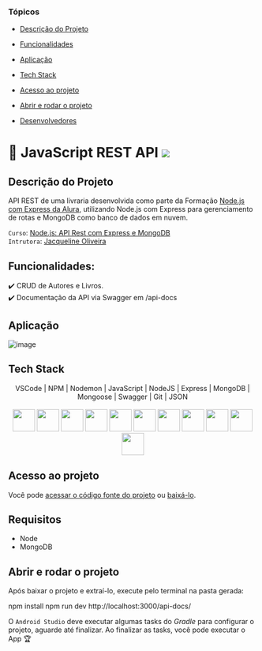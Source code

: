 ### Tópicos 

- [Descrição do Projeto](#descrição-do-projeto)

- [Funcionalidades](#funcionalidades)

- [Aplicação](#aplicação)

- [Tech Stack](#tech-stack)

- [Acesso ao projeto](#acesso-ao-projeto)

- [Abrir e rodar o projeto](#abrir-e-rodar-o-projeto)

- [Desenvolvedores](#desenvolvedores)

# :memo: JavaScript REST API <img src="http://img.shields.io/static/v1?label=STATUS&message=EM%20DESENVOLVIMENTO&color=GREEN&style=for-the-badge"/>

## Descrição do Projeto
API REST de uma livraria desenvolvida como parte da Formação <a href="https://cursos.alura.com.br/formacao-node-js-express">Node.js com Express da Alura</a>, utilizando Node.js com Express para gerenciamento de rotas e MongoDB como banco de dados em nuvem.

`Curso`: <a href="https://cursos.alura.com.br/course/nodejs-api-rest-express-mongodb">Node.js: API Rest com Express e MongoDB</a><br>
`Intrutora`: <a href="https://cursos.alura.com.br/user/jacqueline-r-oliveira">Jacqueline Oliveira</a>

## Funcionalidades:
:heavy_check_mark: CRUD de Autores e Livros. <br>
:heavy_check_mark:  Documentação da API via Swagger em <url-do-projeto>/api-docs

## Aplicação
![image](https://user-images.githubusercontent.com/1513309/217244900-f19e52e0-8b61-4d5b-94a4-3b7b1c0295d7.png)

## Tech Stack
<p align="center">
VSCode
  | 
  NPM 
  | 
  Nodemon 
  | 
  JavaScript 
  | 
  NodeJS 
  | 
  Express 
  | 
  MongoDB 
  | 
  Mongoose 
  | 
  Swagger 
  | 
  Git 
  | 
  JSON 
  <br><br>
  <img height="45" src="https://cdn.jsdelivr.net/gh/devicons/devicon/icons/vscode/vscode-original-wordmark.svg" />

  <img height="45" src="https://cdn.jsdelivr.net/gh/devicons/devicon/icons/npm/npm-original-wordmark.svg" />

  <img height="45" src="https://user-images.githubusercontent.com/13700/35731649-652807e8-080e-11e8-88fd-1b2f6d553b2d.png" />

  <img height="45" src="https://cdn.jsdelivr.net/gh/devicons/devicon/icons/javascript/javascript-plain.svg" />
  <img height="45" src="https://cdn.jsdelivr.net/gh/devicons/devicon/icons/nodejs/nodejs-original-wordmark.svg" />
  <img height="45" src="https://cdn.jsdelivr.net/gh/devicons/devicon/icons/express/express-original.svg" />

  <img height="45" src="https://cdn.jsdelivr.net/gh/devicons/devicon/icons/mongodb/mongodb-original-wordmark.svg" />
  <img height="45" src="https://mongoosejs.com/docs/images/mongoose5_62x30_transparent.png" />

  <img height="45" src="https://static1.smartbear.co/swagger/media/assets/images/swagger_logo.svg" />
  <img height="45" src="https://cdn.jsdelivr.net/gh/devicons/devicon/icons/git/git-original-wordmark.svg" />

  <img height="45" src="https://www.opc-router.de/wp-content/uploads/2020/08/what-is-json_600x250px.jpg" />
  </p>

## Acesso ao projeto
Você pode [acessar o código fonte do projeto](https://github.com/uiratan/node-express) ou [baixá-lo](https://github.com/uiratan/node-express/archive/refs/heads/main.zip).

## Requisitos
* Node
* MongoDB
  
## Abrir e rodar o projeto
Após baixar o projeto e extraí-lo, execute pelo terminal na pasta gerada:

npm install
npm run dev
http://localhost:3000/api-docs/
  
O `Android Studio` deve executar algumas tasks do *Gradle* para configurar o projeto, aguarde até finalizar. Ao finalizar as tasks, você pode executar o App 🏆 

